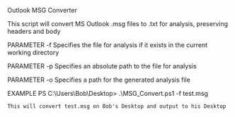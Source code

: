 Outlook MSG Converter

This script will convert MS Outlook .msg files to .txt for analysis, preserving headers and body

PARAMETER -f
    Specifies the file for analysis if it exists in the current working directory
    
PARAMETER -p
    Specifies an absolute path to the file for analysis
    
PARAMETER -o
    Specifies a path for the generated analysis file
    
EXAMPLE
    PS C:\Users\Bob\Desktop> .\MSG_Convert.ps1 -f test.msg
    
    This will convert test.msg on Bob's Desktop and output to his Desktop
